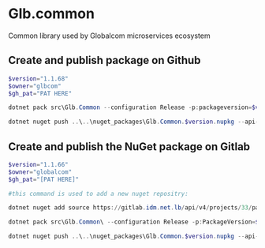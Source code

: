 # Glb.common

Common library used by Globalcom microservices ecosystem

## Create and publish package on Github

```powershell
$version="1.1.68" 
$owner="glbcom"
$gh_pat="PAT HERE"

dotnet pack src\Glb.Common --configuration Release -p:packageversion=$version -p:RepositoryUrl=https://github.com/glbcom/glb.common -o ..\..\nuget_packages

dotnet nuget push ..\..\nuget_packages\Glb.Common.$version.nupkg --api-key $gh_pat --source "glbgithub"

```

## Create and publish the NuGet package on Gitlab

```powershell
$version="1.1.66"
$owner="globalcom"
$gh_pat="[PAT HERE]"

#this command is used to add a new nuget repositry:

dotnet nuget add source https://gitlab.idm.net.lb/api/v4/projects/33/packages/nuget/index.json -n glbCommon -u JenkinsCI -p $gh_pat

dotnet pack src\Glb.Common\ --configuration Release -p:PackageVersion=$version -p:RepositoryUrl=https://gitlab.idm.net.lb/$owner/Glb.Common -o ..\..\nuget_packages

dotnet nuget push ..\..\nuget_packages\Glb.Common.$version.nupkg --api-key $gh_pat --source "glbCommon"

```